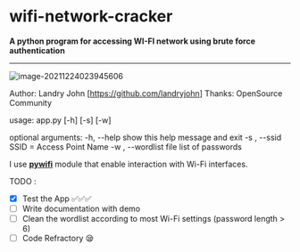 # wifi-network-cracker

**A python program for accessing WI-FI network using brute force authentication**

__        ___ _____ _   ____             _         _____
![image-20211224023945606](C:\Users\landr\AppData\Roaming\Typora\typora-user-images\image-20211224023945606.png)

Author: Landry John [https://github.com/landryjohn]
Thanks: OpenSource Community

usage: app.py [-h] [-s] [-w]

optional arguments:
  -h, --help        show this help message and exit
  -s , --ssid       SSID = Access Point Name
  -w , --wordlist   file list of passwords

I use [**pywifi**](https://github.com/awkman/pywifi/blob/master/DOC.md) module that enable interaction with Wi-Fi interfaces. 

TODO : 

- [x] Test the App ✅✅✅
- [ ] Write documentation with demo
- [ ] Clean the wordlist according to most Wi-Fi settings (password length > 6)
- [ ] Code Refractory 😪
